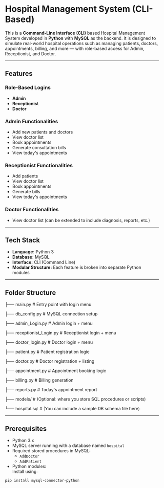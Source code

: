#  Hospital Management System (CLI-Based)

This is a **Command-Line Interface (CLI)** based Hospital Management System developed in **Python** with **MySQL** as the backend. It is designed to simulate real-world hospital operations such as managing patients, doctors, appointments, billing, and more — with role-based access for Admin, Receptionist, and Doctor.

---

##  Features

###  Role-Based Logins
- **Admin**
- **Receptionist**
- **Doctor**

###  Admin Functionalities
- Add new patients and doctors
- View doctor list
- Book appointments
- Generate consultation bills
- View today's appointments

###  Receptionist Functionalities
- Add patients
- View doctor list
- Book appointments
- Generate bills
- View today's appointments

###  Doctor Functionalities
- View doctor list (can be extended to include diagnosis, reports, etc.)

---

##  Tech Stack

- **Language:** Python 3
- **Database:** MySQL
- **Interface:** CLI (Command Line)
- **Modular Structure:** Each feature is broken into separate Python modules

---

##  Folder Structure
├── main.py # Entry point with login menu

├── db_config.py # MySQL connection setup

├── admin_Login.py # Admin login + menu

├── receptionist_Login.py # Receptionist login + menu

├── doctor_login.py # Doctor login + menu

├── patient.py # Patient registration logic

├── doctor.py # Doctor registration + listing

├── appointment.py # Appointment booking logic

├── billing.py # Billing generation

├── reports.py # Today's appointment report

├── models/ # (Optional: where you store SQL procedures or scripts)

└── hospital.sql # (You can include a sample DB schema file here)

---

##  Prerequisites

- Python 3.x
- MySQL server running with a database named `hospital`
- Required stored procedures in MySQL:
  - `AddDoctor`
  - `AddPatient`
- Python modules:  
  Install using:

```bash
pip install mysql-connector-python
